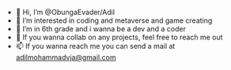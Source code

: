 - 👋 Hi, I’m @ObungaEvader/Adil
- 👀 I’m interested in coding and metaverse and game creating
- 🌱 I’m in 6th grade and i wanna be a dev and a coder
- 🤝 If you wanna collab on any projects, feel free to reach me out
- 📫 If you wanna reach me you can send a mail at adilmohammadvja@gmail.com

<!---
ObungaEvader/ObungaEvader is a ✨ special ✨ repository because its `README.md` (this file) appears on your GitHub profile.
You can click the Preview link to take a look at your changes.
--->
